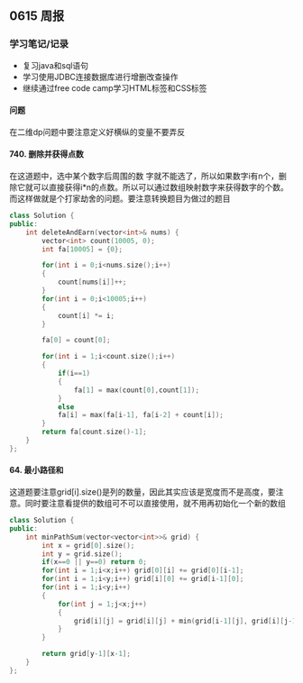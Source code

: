 ## 0615 周报
### 学习笔记/记录
- 复习java和sql语句
- 学习使用JDBC连接数据库进行增删改查操作
- 继续通过free code camp学习HTML标签和CSS标签
#### 问题
在二维dp问题中要注意定义好横纵的变量不要弄反
#### 740. 删除并获得点数
在这道题中，选中某个数字后周围的数 字就不能选了，所以如果数字i有n个，删除它就可以直接获得i*n的点数。所以可以通过数组映射数字来获得数字的个数。而这样做就是个打家劫舍的问题。要注意转换题目为做过的题目
```C++
class Solution {
public:
    int deleteAndEarn(vector<int>& nums) {
        vector<int> count(10005, 0);
        int fa[10005] = {0};

        for(int i = 0;i<nums.size();i++)
        {
            count[nums[i]]++;
        }
        for(int i = 0;i<10005;i++)
        {
            count[i] *= i;
        }

        fa[0] = count[0];

        for(int i = 1;i<count.size();i++)
        {
            if(i==1)
            {
                fa[1] = max(count[0],count[1]);
            }
            else
            fa[i] = max(fa[i-1], fa[i-2] + count[i]);
        }
        return fa[count.size()-1];   
    }
};
```
#### 64. 最小路径和
这道题要注意grid[i].size()是列的数量，因此其实应该是宽度而不是高度，要注意。同时要注意看提供的数组可不可以直接使用，就不用再初始化一个新的数组
```C++
class Solution {
public:
    int minPathSum(vector<vector<int>>& grid) {
        int x = grid[0].size();
        int y = grid.size();
        if(x==0 || y==0) return 0;
        for(int i = 1;i<x;i++) grid[0][i] += grid[0][i-1];
        for(int i = 1;i<y;i++) grid[i][0] += grid[i-1][0];
        for(int i = 1;i<y;i++)
        {
            for(int j = 1;j<x;j++)
            {
                grid[i][j] = grid[i][j] + min(grid[i-1][j], grid[i][j-1]);
            }
        }

        return grid[y-1][x-1];
    }
};

```